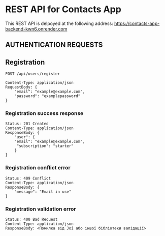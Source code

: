 # REST API for Contacts App

This REST API is delpoyed at the following address: https://contacts-app-backend-kwn6.onrender.com

## AUTHENTICATION REQUESTS

## Registration

`POST /api/users/register`

    Content-Type: application/json
    RequestBody: {
        "email": "example@example.com",
        "password": "examplepassword"
    }

### Registration success response

    Status: 201 Created
    Content-Type: application/json
    ResponseBody: {
        "user": {
        "email": "example@example.com",
         "subscription": "starter"
        }
    }

 ### Registration conflict error

    Status: 409 Conflict
    Content-Type: application/json
    ResponseBody: {
        "message": "Email in use"
    }   

 ### Registration validation error

    Status: 400 Bad Request
    Content-Type: application/json
    ResponseBody: <Помилка від Joi або іншої бібліотеки валідації>

